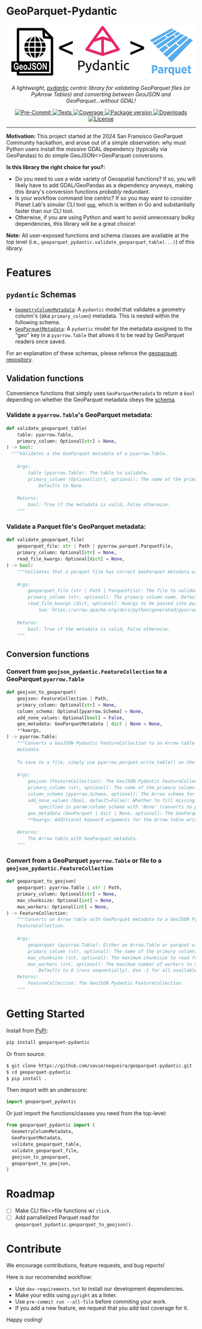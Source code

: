 # GeoParquet-Pydantic 


<p align="center">
  <img src="https://github.com/xaviernogueira/geoparquet-pydantic/blob/main/imgs/repo_logo.png" alt="Logo">
</p>

</p>
<p align="center">
  <em> A lightweight, <a href="https://docs.pydantic.dev/latest/" target=<"_blank">pydantic</a> centric library for validating GeoParquet files (or PyArrow Tables) and converting between GeoJSON and GeoParquet...without GDAL!</em>
</p>
<p align="center">
  <a href="https://github.com/xaviernogueira/geoparquet-pydantic/actions/workflows/pre-commit.yml" target="_blank">
      <img src="https://github.com/xaviernogueira/geoparquet-pydantic/workflows/pre-commit/badge.svg" alt="Pre-Commit">
  </a>
  <a href="https://github.com/xaviernogueira/geoparquet-pydantic/actions/workflows/tests.yml" target="_blank">
      <img src="https://github.com/xaviernogueira/geoparquet-pydantic/workflows/tests/badge.svg" alt="Tests">
  </a>
  <a href="https://codecov.io/gh/xaviernogueira/geoparquet-pydantic" target="_blank">
      <img src="https://codecov.io/gh/xaviernogueira/geoparquet-pydantic/branch/main/graph/badge.svg" alt="Coverage">
  </a>
  <a href="https://pypi.org/project/geoparquet-pydantic" target="_blank">
      <img src="https://img.shields.io/pypi/v/geoparquet-pydantic?color=%2334D058&label=pypi%20package" alt="Package version">
  </a>
  <a href="https://pypistats.org/packages/geoparquet-pydantic" target="_blank">
      <img src="https://img.shields.io/pypi/dm/geoparquet-pydantic.svg" alt="Downloads">
  </a>
  <a href="https://github.com/xaviernogueira/geoparquet-pydantic/blob/main/LICENSE" target="_blank">
      <img src="https://img.shields.io/github/license/xaviernogueira/geoparquet-pydantic.svg" alt="License">
  </a>
</p>

---
**Motivation:** This project started at the 2024 San Fransisco GeoParquet Community hackathon, and arose out of a simple observation:
why must Python users install the *massive* GDAL dependency (typically via GeoPandas) to do simple GeoJSON<>GeoParquet conversions.

**Is this library the right choice for you?:**
* Do you need to use a wide variety of Geospatial functions? If so, you will likely have to add GDAL/GeoPandas as a dependency anyways,
making this ibrary's conversion functions *probably* redundant.
* Is your workflow command line centric? If so you may want to consider Planet Lab's simular CLI tool [`gpq`](https://github.com/planetlabs/gpq),
which is written in Go and substantially faster than our CLI tool.
* Otherwise, if you are using Python and want to avoid unnecessary bulky dependencies, this library will be a great choice!

**Note:** All user-exposed functions and schema classes are available at the top level (i.e., `geoparquet_pydantic.validate_geoparquet_table(...)`) of this library.

# Features

## `pydantic` Schemas

* [`GeometryColumnMetadata`](https://github.com/xaviernogueira/geoparquet-pydantic/blob/cec560451db01cd5c4a4b1fea6486c86975f7499/geoparquet_pydantic/schemas.py#L40): A `pydantic` model that validates a
geometry column's (aka `primary_column`) metadata. This is nested within the following schema.
* [`GeoParquetMetadata`](https://github.com/xaviernogueira/geoparquet-pydantic/blob/cec560451db01cd5c4a4b1fea6486c86975f7499/geoparquet_pydantic/schemas.py#L93): A `pydantic` model for the metadata assigned to the "geo" key in a `pyarrow.Table`
that allows it to be read by GeoParquet readers once saved.

For an explanation of these schemas, please refence the [geoparquet repository](https://github.com/opengeospatial/geoparquet/blob/main/format-specs/geoparquet.md).

## Validation functions

Convenience functions that simply uses `GeoParquetMetadata` to return a `bool` depending on whether the GeoParquet metadata obeys the [schema](https://github.com/opengeospatial/geoparquet/blob/main/format-specs/geoparquet.md).

### Validate a `pyarrow.Table`'s GeoParquet metadata:
```python
def validate_geoparquet_table(
    table: pyarrow.Table,
    primary_column: Optional[str] = None,
) -> bool:
  """Validates a the GeoParquet metadata of a pyarrow.Table.

    Args: 
        table (pyarrow.Table): The table to validate.
        primary_column (Optional[str], optional): The name of the primary geometry column.
            Defaults to None.

    Returns:
        bool: True if the metadata is valid, False otherwise.
    """
```

### Validate a Parquet file's GeoParquet metadata:
```python
def validate_geoparquet_file(
    geoparquet_file: str | Path | pyarrow.parquet.ParquetFile,
    primary_column: Optional[str] = None,
    read_file_kwargs: Optional[dict] = None,
) -> bool:
    """Validates that a parquet file has correct GeoParquet metadata without opening it.

    Args:
        geoparquet_file (str | Path | ParquetFile): The file to validate.
        primary_column (str, optional): The primary column name. Defaults to 'geometry'.
        read_file_kwargs (dict, optional): Kwargs to be passed into pyarrow.parquet.ParquetFile().
            See: https://arrow.apache.org/docs/python/generated/pyarrow.parquet.ParquetFile.html#pyarrow-parquet-parquetfile

    Returns:
        bool: True if the metadata is valid, False otherwise.
    """
```
## Conversion functions

### Convert from `geojson_pydantic.FeatureCollection` to a GeoParquet `pyarrow.Table`

```python
def geojson_to_geoparquet(
    geojson: FeatureCollection | Path,
    primary_column: Optional[str] = None,
    column_schema: Optional[pyarrow.Schema] = None,
    add_none_values: Optional[bool] = False,
    geo_metadata: GeoParquetMetadata | dict | None = None,
    **kwargs,
) -> pyarrow.Table:
    """Converts a GeoJSON Pydantic FeatureCollection to an Arrow table with geoparquet
    metadata.

    To save to a file, simply use pyarrow.parquet.write_table() on the returned table.

    Args:
        geojson (FeatureCollection): The GeoJSON Pydantic FeatureCollection.
        primary_column (str, optional): The name of the primary column. Defaults to None.
        column_schema (pyarrow.Schema, optional): The Arrow schema for the table. Defaults to None.
        add_none_values (bool, default=False): Whether to fill missing column values
            specified in param:column_schema with 'None' (converts to pyarrow.null()).
        geo_metadata (GeoParquet | dict | None, optional): The GeoParquet metadata.
        **kwargs: Additional keyword arguments for the Arrow table writer.

    Returns:
        The Arrow table with GeoParquet metadata.
    """
```

### Convert from a GeoParquet `pyarrow.Table` or file to a `geojson_pydantic.FeatureCollection`

```python
def geoparquet_to_geojson(
    geoparquet: pyarrow.Table | str | Path,
    primary_column: Optional[str] = None,
    max_chunksize: Optional[int] = None,
    max_workers: Optional[int] = None,
) -> FeatureCollection:
    """Converts an Arrow table with GeoParquet metadata to a GeoJSON Pydantic
    FeatureCollection.

    Args:
        geoparquet (pyarrow.Table): Either an Arrow.Table or parquet with GeoParquet metadata.
        primary_column (str, optional): The name of the primary column. Defaults to 'geometry'.
        max_chunksize (int, optional): The maximum chunksize to read from the parquet file. Defaults to 1000.
        max_workers (int, optional): The maximum number of workers to use for parallel processing.
            Defaults to 0 (runs sequentially). Use -1 for all available cores.
    Returns:
        FeatureCollection: The GeoJSON Pydantic FeatureCollection.
    """
```

# Getting Started

Install from [PyPi](https://pypi.org/project/geoparquet-pydantic):
```bash
pip install geoparquet-pydantic
```

Or from source:
```bash
$ git clone https://github.com/xaviernogueira/geoparquet-pydantic.git
$ cd geoparquet-pydantic
$ pip install .
```

Then import with an underscore:
```python
import geoparquet_pydantic
```

Or just import the functions/classes you need from the top-level:
```python
from geoparquet_pydantic import (
  GeometryColumnMetadata,
  GeoParquetMetadata,
  validate_geoparquet_table,
  validate_geoparquet_file,
  geojson_to_geoparquet,
  geoparquet_to_geojson,
)
```

# Roadmap

- [ ] Make CLI file<>file functions w/ `click`.
- [ ] Add parrallelized Parquet read for `geoparquet_pydantic.geoparquet_to_geojson()`.

# Contribute

We encourage contributions, feature requests, and bug reports! 

Here is our recomended workflow:

* Use `dev-requirements.txt` to install our development dependencies.
* Make your edits using `pyright` as a linter.
* Use `pre-commit run --all-file` before commiting your work.
* If you add a new feature, we request that you add test coverage for it.

Happy coding!
